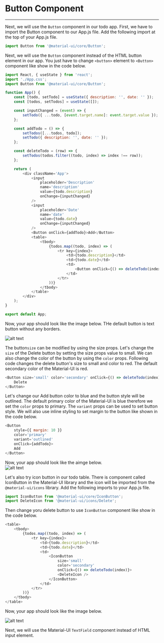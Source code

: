 # Button Component

---

Next, we will use the `Button` component in our todo app. First, we have to import the Button component to our App.js file. Add the following import at the top of your App.js file.

```javascript
import Button from '@material-ui/core/Button';
```

Next, we will use the `Button` component instead of the HTML button element in our app. You just have to change `<button>` element to `<Button>` component like show in the code below.

```javascript
import React, { useState } from 'react';
import './App.css';
import Button from '@material-ui/core/Button';

function App() {
	const [todo, setTodo] = useState({ description: '', date: '' });
	const [todos, setTodos] = useState([]);

	const inputChanged = (event) => {
		setTodo({ ...todo, [event.target.name]: event.target.value });
	};

	const addTodo = () => {
		setTodos([...todos, todo]);
		setTodo({ description: '', date: '' });
	};

	const deleteTodo = (row) => {
		setTodos(todos.filter((todo, index) => index !== row));
	};

	return (
		<div className='App'>
			<input
				placeholder='Description'
				name='description'
				value={todo.description}
				onChange={inputChanged}
			/>
			<input
				placeholder='Date'
				name='date'
				value={todo.date}
				onChange={inputChanged}
			/>
			<Button onClick={addTodo}>Add</Button>
			<table>
				<tbody>
					{todos.map((todo, index) => (
						<tr key={index}>
							<td>{todo.description}</td>
							<td>{todo.date}</td>
							<td>
								<Button onClick={() => deleteTodo(index)}>Delete</Button>
							</td>
						</tr>
					))}
				</tbody>
			</table>
		</div>
	);
}

export default App;
```

Now, your app should look like the image below. THe default button is text button without any borders.<br/>

![alt text](https://vw4.viope.com/content/f291e5c33c58690b4f4d7e169eb527e8c0039166/MaterialUIButton2.PNG)

The button`size` can be modified by using the size props. Let's change the `size` of the Delete button by setting the size props value to small. We can also change the color of the button by using the `color` props. Following code changes the delete button's size to small and color to red. The default secondary color of the Material-UI is red.

```javascript
<Button size='small' color='secondary' onClick={() => deleteTodo(index)}>
	Delete
</Button>
```

Let's change our Add button color to blue and the button style will be outlined. The default primary color of the Material-UI is blue therefore we set the `color` props to primary. The `variant` props can be used to set button style. We will also use inline styling to set margin to the button like shown in the code below.

```javascript
<Button
	style={{ margin: 10 }}
	color='primary'
	variant='outlined'
	onClick={addTodo}>
	Add
</Button>
```

Now, your app should look like the aimge below. <br/>
![alt text](https://vw4.viope.com/content/f291e5c33c58690b4f4d7e169eb527e8c0039166/MaterialUIButton4.PNG)

Let's also try icon button in our todo table. There is component called IconButton in the Material-UI library and the icon will be imported from the `@material-ui/icons` library. Add the following imports to your App.js file.

```javascript
import IconButton from '@material-ui/core/IconButton';
import DeleteIcon from '@material-ui/icons/Delete';
```

Then change yoru delete button to use `IconButton` component like show in the code below.

```javascript
<table>
	<tbody>
		{todos.map((todo, index) => (
			<tr key={index}>
				<td>{todo.description}</td>
				<td>{todo.date}</td>
				<td>
					<IconButton
						size='small'
						color='secondary'
						onClick={() => deleteTodo(index)}>
						<DeleteIcon />
					</IconButton>
				</td>
			</tr>
		))}
	</tbody>
</table>
```

Now, your app should look like the image below. <br/>

![alt text](https://vw4.viope.com/content/f291e5c33c58690b4f4d7e169eb527e8c0039166/MaterialUIButton5.PNG)

Next, we will use the Material-UI `TextField` component instead of HTML input element.
